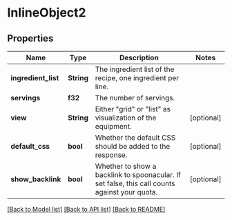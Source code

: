 # InlineObject2

## Properties

Name | Type | Description | Notes
------------ | ------------- | ------------- | -------------
**ingredient_list** | **String** | The ingredient list of the recipe, one ingredient per line. | 
**servings** | **f32** | The number of servings. | 
**view** | **String** | Either \"grid\" or \"list\" as visualization of the equipment. | [optional] 
**default_css** | **bool** | Whether the default CSS should be added to the response. | [optional] 
**show_backlink** | **bool** | Whether to show a backlink to spoonacular. If set false, this call counts against your quota. | [optional] 

[[Back to Model list]](../README.md#documentation-for-models) [[Back to API list]](../README.md#documentation-for-api-endpoints) [[Back to README]](../README.md)


